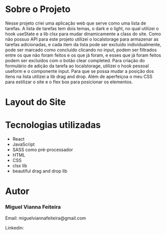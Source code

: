 <div>
 <h1>Sobre o Projeto</h1>
 <p>Nesse projeto criei uma aplicação web que serve como uma lista de tarefas. A lista de tarefas tem dois temas, o dark e o light, no qual utilizei o hook useState e a lib
clsx para mudar dinamicamente a class do site. Como não possuo API para este projeto utilizei o localstorage para armazenar as tarefas adicionadas, e cada item da lista pode ser excluído individualmente, pode ser marcado como concluído clicando no input, podem ser filtrados entre os que não foram feitos e os que já foram, e esses que já foram feitos podem ser excluídos com o botão clear completed. Para criação do formulário de adição da tarefa ao localstorage, utilizei o hook pessoal useform e o componente input. Para que se possa mudar a posição dos itens na lista utilizei a lib drag and drop. Além de aperfeiçoa o meu CSS para estilizar o site e o flex box para posicionar os elementos.
 </p>
</div>  

<div>
 <h1>Layout do Site</h1>
</div>

<div>
 <h1>Tecnologias utilizadas</h1>
 <ul>
   <li>React</li>
   <li>JavaScript</li>
   <li>SASS como pré-processador</li>
   <li>HTML</li>
   <li>CSS</li>
   <li>clsx lib</li>
   <li>beautiful drag and drop lib</li>
 </ul>
</div>

<div>
 <h1>Autor</h1>
 <h3>Miguel Vianna Feiteira</h3>
 <p>Email: miguelviannafeiteira@gmail.com</p>
 <p>Linkedin: </p>
</div>

